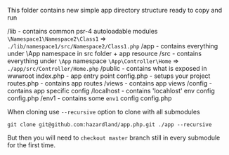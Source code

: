 This folder contains new simple app directory structure ready to copy and run

/lib - contains common psr-4 autoloadable modules ```\Namespace1\Namespace2\Class1``` => ```./lib/namespace1/src/Namespace2/Class1.php```
/app - contains everything under \App namespace in src folder + app resource
    /src - contains everything under ```\App``` namespace ```\App\Controller\Home``` => ```./app/src/Controller/Home.php```
    /public - contains what is exposed in wwwroot
        index.php - app entry point
        config.php - setups your project
        routes.php - contains app routes
    /views - contains app views
    /config - contains app specific config
        /localhost - contains 'locahlost' env config
            config.php
        /env1 - contains some ```env1``` config
            config.php

When cloning use ```--recursive``` option to clone with all submodules
```
git clone git@github.com:hazardland/app.php.git ./app --recursive
```
But then you will need to ```checkout master``` branch still in every submodule for the first time.
